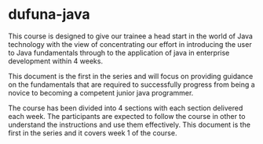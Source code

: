 # dufuna-java

This course is designed to give our trainee a head start in the world of Java technology with the view of concentrating our effort in introducing the user to Java fundamentals through to the application of java in enterprise development within 4 weeks.

This document is the first in the series and will focus on providing guidance on the fundamentals that are required to successfully progress from being a novice to becoming a competent junior java programmer.

The course has been divided into 4 sections with each section delivered each week. The participants are expected to follow the course in other to understand the instructions and use them effectively. This document is the first in the series and it covers week 1 of the course.

